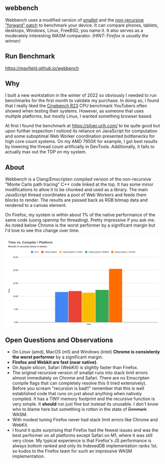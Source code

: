 webbench
--------

Webbench uses a modified version of [smallpt](https://www.kevinbeason.com/smallpt/) and
the [non-recursive "forward" patch](https://www.kevinbeason.com/smallpt/forward.cpp) to benchmark your
device. It can compare phones, tablets, desktops, Windows, Linux, FreeBSD, you name it. It also serves as
a moderately interesting WASM comparator. *(HINT: Firefox is usually the winner)*


Run Benchmark
--------
https://mayfield.github.io/webbench


Why
--------
I built a new workstation in the winter of 2022 so obviously I needed to run benchmarks for the first month to validate my purchase.  In doing so, I found that I really liked the [Cinebench R23](https://www.maxon.net/en/downloads/cinebench-r23-downloads) CPU benchmark YouTubers often showed when testing their systems.  However, as someone that uses multiple platforms, but mostly Linux, I wanted something browser based.

At first I found the benchmark at https://silver.urih.com/ to be quite good but upon further inspection I noticed its reliance on JavaScript for computation and some suboptimal Web Worker coordination presented bottlenecks for high core count systems.  On my AMD 7950X for example, I got best results by lowering the thread count artificially in DevTools.  Additionally, it fails to actually max out the TDP on my system.


About
--------
Webbench is a Clang/Emscripten compiled version of the non-recursive "Monte Carlo path tracing" C++ code linked at the top.  It has some minor modifications to allow it to be chunked and used as a library.  The main JavaScript thread coordinates a pool of Web Workers and feeds them blocks to render.  The results are passed back as RGB bitmap data and rendered to a canvas element.

On Firefox, my system is within about 1% of the native performance of the same code (using openmp for threading).  Pretty impressive if you ask me.  As noted below Chrome is the worst performer by a significant margin but I'd love to see this change over time.

<img src="results-sample.png"/>

Open Questions and Observations
--------
* On Linux (amd), MacOS (m1) and Windows (intel) **Chrome is consistenly the worst performer** by a significant margin.
* **Firefox and Webkit are fast (near native)**.
* On Apple silicon, Safari (WebKit) is slightly faster than Firefox.
* The original recursive version of smallpt runs into stack limit errors almost immediately on Chrome and Safari.  There are no Emscripten compile flags that can completely resolve this (I tried extensively).  Before you scream "recursion is bad!!" remember that this is well established code that runs on just about anything when natively compiled.  It has a TINY memory footprint and the recursive function is very simple.  It **should** run just fine but instead its unusable.  I don't know who to blame here but something is rotten in the state of ~~Denmark~~ WASM.
* With modest tuning Firefox never had stack limit errors like Chrome and WebKit.
* I found it quite surprising that Firefox had the fewest issues and was the best performer on all platforms except Safari on M1, where it was still very close.  My typical experience is that Firefox's JS performance is always bottom ranked and only its IndexedDB implementation ranks 1st, so kudos to the Firefox team for such an impressive WASM implementation.
